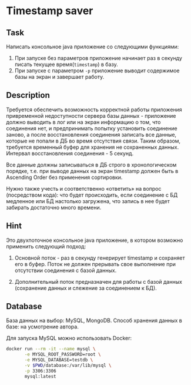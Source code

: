 # Timestamp saver

## Task

Написать консольное java приложение со следующими функциями:

1. При запуске без параметров приложение начинает раз в секунду писать текущее время(`timestamp`) в базу.
2. При запуске с параметром `-p` приложение выводит содержимое базы на экран и завершает работу.

## Description

Требуется обеспечить возможность корректной работы приложения привременной недоступности сервера базы данных - приложение должно выводить в лог или на экран информацию о том, что соединения нет, и предпринимать попытку установить соединение заново, а после восстановления соединения записать все данные, которые не попали в ДБ во время отсутствия связи. Таким образом, требуется временный буфер для хранения не сохраненных данных. Интервал восстановления соединения - 5 секунд.

Все данные должны записываться в ДБ строго в хронологическом порядке, т.е. при выводе данных на экран timestamp должен быть в Ascending Order без применения сортировки.

Нужно также учесть и соответственно «ответить» на вопрос (посредством кода): что будет происходить, если соединение с БД медленное или БД настолько загружена, что запись в нее будет забирать достаточно много времени.

## Hint

Это двухпоточное консольное java приложение, в котором возможно применить следующий подход: 

1. Основной поток - раз в секунду генерирует timestamp и сохраняет его в буфер. Поток не должен прерывать свое выполнение при отсутствии соединения с базой данных.

2. Дополнительный поток предназначен для работы с базой данных (сохранение данных и слежение за соединением к БД).

## Database

База данных на выбор: MySQL, MongoDB. Способ хранения данных в базе: на усмотрение автора.

Для запуска MySQL можно использовать Docker:
```bash
docker run --rm -it --name mysql \
       -e MYSQL_ROOT_PASSWORD=root \
       -e MYSQL_DATABASE=testdb \
       -v $PWD/database:/var/lib/mysql \
       -p 3306:3306
       mysql:latest
```